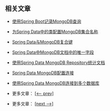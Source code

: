 ## 相关文章

- [使用Spring Boot记录MongoDB查询](docs/使用SpringBoot记录MongoDB查询.md)
- [为Spring Data中的类配置MongoDB集合名称](docs/为SpringData中的类配置MongoDB集合名称.md)
- [Spring Data与MongoDB复合键](docs/SpringData与MongoDB复合键.md)
- [Spring Data中MongoDB文档中的唯一字段](docs/SpringData中MongoDB文档中的唯一字段.md)
- [使用Spring Data MongoDB Repository统计文档](docs/使用SpringData-MongoDB-Repository统计文档.md)
- [Spring Data MongoDB配置连接](docs/SpringData-MongoDB配置连接.md)
- [使用Spring Data MongoDB连接到多个数据库](docs/使用SpringData-MongoDB连接到多个数据库.md)

- 更多文章： [[<-- prev]](../spring-boot-persistence-mongodb-1/README.md)
- 更多文章： [[next -->]](../spring-boot-persistence-mongodb-3/README.md)